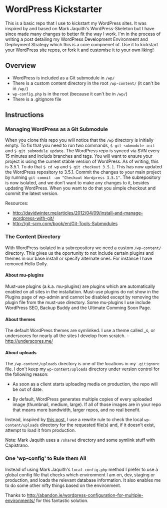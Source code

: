 # WordPress Kickstarter

This is a basic repo that I use to kickstart my WordPress sites. It was inspired by and based on Mark Jaquith's WordPress-Skeleton but I have since made many changes to better fit the way I work. I'm in the process of writing a post detailing my WordPress Development Environment and Deployment Strategy which this is a core compnenet of. Use it to kickstart your WordPress site repos, or fork it and customise it to your own liking!

## Overview

* WordPress is included as a Git submodule in `/wp/`
* There is a custom content directory in the root `/wp-content/` (it can't be in `/wp/`)
* `wp-config.php` is in the root (because it can't be in `/wp/`)
* There is a .gitignore file

## Instructions

### Managing WordPress as a Git Submodule 

When you clone this repo you will notice that the `/wp` directory is initially empty. To fix that you need to run two commands, `$ git submodule init` and `$ git submodule update`. The WordPress repo is synced via SVN every 15 minutes and includs branches and tags. You will want to ensure your project is using the current stable version of WordPress. As of writing, this is 3.5.1. To do that `$ cd wp` and `$ git checkout 3.5.1`. This has now updated the WordPress repository to 3.5.1. Commit the changes to your main project by running `git commit -am "Checkout Wordpress 3.5.1"`. The subrepository is now isolated, and we don’t want to make any changes to it, besides updating WordPress. When you want to do that you simple checkout and commit the latest version. 

Resources:

* http://davidwinter.me/articles/2012/04/09/install-and-manage-wordpress-with-git/
* http://git-scm.com/book/en/Git-Tools-Submodules

### The Content Directory

With WordPress isolated in a subrepository we need a custom `/wp-content/` directory. This gives us the oportunity to not include certain plugins and themes in our base install or specify alternate ones. For instance I have removed Hello Dolly.      

#### About mu-plugins

Must-use plugins (a.k.a. mu-plugins) are plugins which are automatically enabled on all sites in the installation. Must-use plugins do not show in the Plugins page of wp-admin and cannot be disabled except by removing the plugin file from the must-use directory. Some mu-plugins I use include WordPress SEO, Backup Buddy and the Ultimate Comming Soon Page. 

#### About themes

The default WordPress themes are symlinked. I use a theme called _s, or underscores for nearly all the sites I develop from scratch. - http://underscores.me/

#### About uploads

The `/wp-content/uploads` directory is one of the locations in my `.gitignore` file. I don't keep my `wp-content/uploads` directory under version control for the following reason:

* As soon as a client starts uploading media on production, the repo will be out of date.

* By default, WordPress generates multiple copies of every uploaded image (thumbnail, medium, large). If all of those images are in your repo that means more bandwidth, larger repos, and no real benefit.

Instead, inspired by [this post](http://stevegrunwell.com/blog/keeping-wordpress-under-version-control-with-git), I use a rewrite rule to check the local `wp-content/uploads` directory for the requested file(s) and, if it doesn’t exist, attempt to load it from production.

Note: Mark Jaquith uses a `/shared` directory and some symlink stuff with Capistrano. 


### One 'wp-config' to Rule them All 

Instead of using Mark Jaquith's `local-config.php` method I prefer to use a global config file that checks which environment I am on, dev, staging or production, and loads the relevant database information. It also enables me to do some other nifty things based on the environment.   

Thanks to http://abandon.ie/wordpress-configuration-for-multiple-environments/ for this fantastic solution. 

